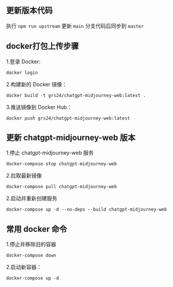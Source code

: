 ## 更新版本代码

执行 `npm run upstream` 更新 `main` 分支代码后同步到 `master`

## docker打包上传步骤

1.登录 Docker:

```base
docker login
```

2.构建新的 Docker 镜像：

```base
docker build -t grs24/chatgpt-midjourney-web:latest .
```

3.推送镜像到 Docker Hub：

```base
docker push grs24/chatgpt-midjourney-web:latest
```

## 更新 chatgpt-midjourney-web 版本

1.停止 chatgpt-midjourney-web 服务

```base
docker-compose stop chatgpt-midjourney-web
```

2.拉取最新镜像

```base
docker-compose pull chatgpt-midjourney-web
```

2.启动并重新创建服务

```base
docker-compose up -d --no-deps --build chatgpt-midjourney-web
```

## 常用 docker 命令

1.停止并移除旧的容器

```base
docker-compose down
```

2.启动新容器：

```base
docker-compose up -d
```
